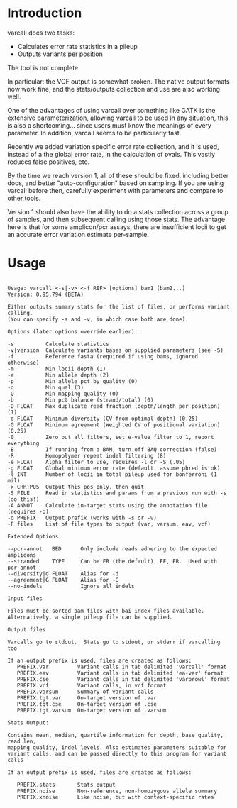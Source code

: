 # Introduction #

varcall does two tasks:

  * Calculates error rate statistics in a pileup
  * Outputs variants per position


The tool is not complete.

In particular: the VCF output is somewhat broken.   The native output formats now work fine, and the stats/outputs collection and use are also working well.

One of the advantages of using varcall over something like GATK is the extensive parameterization, allowing varcall to be used in any situation, this is also a shortcoming... since users must know the meanings of every parameter.  In addition, varcall seems to be particularly fast.

Recently we added variation specific error rate collection, and it is used, instead of a the global error rate, in the calculation of pvals.   This vastly reduces false positives, etc.

By the time we reach version 1, all of these should be fixed, including better docs, and better "auto-configuration" based on sampling.  If you are using varcall before then, carefully experiment with parameters and compare to other tools.

Version 1 should also have the ability to do a stats collection across a group of samples, and then subsequent calling using those stats.   The advantage here is that for some amplicon/pcr assays, there are insufficient locii to get an accurate error variation estimate per-sample.


# Usage #

```

Usage: varcall <-s|-v> <-f REF> [options] bam1 [bam2...]
Version: 0.95.794 (BETA)

Either outputs summry stats for the list of files, or performs variant calling.  
(You can specify -s and -v, in which case both are done).

Options (later options override earlier):

-s          Calculate statistics
-v|version  Calculate variants bases on supplied parameters (see -S)
-f          Reference fasta (required if using bams, ignored otherwise)
-m          Min locii depth (1)
-a          Min allele depth (2)
-p          Min allele pct by quality (0)
-q          Min qual (3)
-Q          Min mapping quality (0)
-b          Min pct balance (strand/total) (0)
-D FLOAT    Max duplicate read fraction (depth/length per position) (1)
-d FLOAT    Minimum diversity (CV from optimal depth) (0.25)
-G FLOAT    Minimum agreement (Weighted CV of positional variation) (0.25)
-0          Zero out all filters, set e-value filter to 1, report everything
-B          If running from a BAM, turn off BAQ correction (false)
-R          Homopolymer repeat indel filtering (8)
-e FLOAT    Alpha filter to use, requires -l or -S (.05)
-g FLOAT    Global minimum error rate (default: assume phred is ok)
-l INT      Number of locii in total pileup used for bonferroni (1 mil)
-x CHR:POS  Output this pos only, then quit
-S FILE     Read in statistics and params from a previous run with -s (do this!)
-A ANNOT    Calculate in-target stats using the annotation file (requires -o)
-o PREFIX   Output prefix (works with -s or -v)
-F files    List of file types to output (var, varsum, eav, vcf)

Extended Options

--pcr-annot   BED      Only include reads adhering to the expected amplicons
--stranded    TYPE     Can be FR (the default), FF, FR.  Used with pcr-annot
--diversity|d FLOAT    Alias for -d
--agreement|G FLOAT    Alias for -G
--no-indels            Ignore all indels

Input files

Files must be sorted bam files with bai index files available.
Alternatively, a single pileup file can be supplied.

Output files

Varcalls go to stdout.  Stats go to stdout, or stderr if varcalling too

If an output prefix is used, files are created as follows:
   PREFIX.var         Variant calls in tab delimited 'varcall' format
   PREFIX.eav         Variant calls in tab delimited 'ea-var' format
   PREFIX.cse         Variant calls in tab delimited 'varprowl' format
   PREFIX.vcf         Variant calls, in vcf format
   PREFIX.varsum      Summary of variant calls
   PREFIX.tgt.var     On-target version of .var
   PREFIX.tgt.cse     On-target version of .cse
   PREFIX.tgt.varsum  On-target version of .varsum

Stats Output:

Contains mean, median, quartile information for depth, base quality, read len,
mapping quality, indel levels. Also estimates parameters suitable for
variant calls, and can be passed directly to this program for variant calls

If an output prefix is used, files are created as follows:

   PREFIX.stats       Stats output
   PREFIX.noise       Non-reference, non-homozygous allele summary
   PREFIX.xnoise      Like noise, but with context-specific rates


```